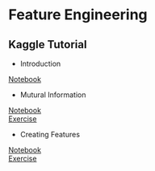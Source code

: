 # Feature Engineering

## Kaggle Tutorial

- Introduction

[Notebook](https://github.com/kh4vv/ML_Study_Note/blob/origin/FE/what-is-feature-engineering.ipynb)  

- Mutural Information
 
[Notebook](https://github.com/kh4vv/ML_Study_Note/blob/origin/FE/mutual-information.ipynb)  
[Exercise](https://github.com/kh4vv/ML_Study_Note/blob/origin/FE/exercise-mutual-information.ipynb)  

- Creating Features

[Notebook](https://github.com/kh4vv/ML_Study_Note/blob/origin/FE/creating-features.ipynb)  
[Exercise](https://github.com/kh4vv/ML_Study_Note/blob/origin/FE/exercise-creating-features.ipynb) 
